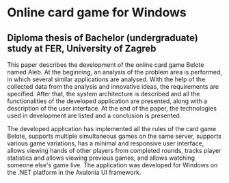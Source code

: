 # Online card game for Windows

## Diploma thesis of Bachelor (undergraduate) study at FER, University of Zagreb

This paper describes the development of the online card game Belote named Aleb. At the beginning, an analysis of the problem area is performed, in which several similar applications are analysed. With the help of the collected data from the analysis and innovative ideas, the requirements are specified. After that, the system architecture is described and all the functionalities of the developed application are presented, along with a description of the user interface. At the end of the paper, the technologies used in development are listed and a conclusion is presented.

The developed application has implemented all the rules of the card game Belote, supports multiple simultaneous games on the same server, supports various game variations, has a minimal and responsive user interface, allows viewing hands of other players from completed rounds, tracks player statistics and allows viewing previous games, and allows watching someone else's game live. The application was developed for Windows on the .NET platform in the Avalonia UI framework.
